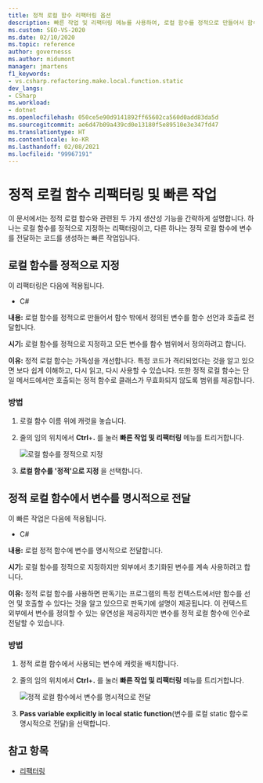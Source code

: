 ```yaml
---
title: 정적 로컬 함수 리팩터링 옵션
description: 빠른 작업 및 리팩터링 메뉴를 사용하여, 로컬 함수를 정적으로 만들어서 함수 밖에서 정의된 변수를 함수 선언과 호출로 전달하는 방법을 알아봅니다.
ms.custom: SEO-VS-2020
ms.date: 02/10/2020
ms.topic: reference
author: governesss
ms.author: midumont
manager: jmartens
f1_keywords:
- vs.csharp.refactoring.make.local.function.static
dev_langs:
- CSharp
ms.workload:
- dotnet
ms.openlocfilehash: 050ce5e90d9141892ff65602ca560d0add83da5d
ms.sourcegitcommit: ae6d47b09a439cd0e13180f5e89510e3e347fd47
ms.translationtype: HT
ms.contentlocale: ko-KR
ms.lasthandoff: 02/08/2021
ms.locfileid: "99967191"
---
```

# <a name="static-local-function-refactorings-and-quick-actions"></a>정적 로컬 함수 리팩터링 및 빠른 작업

이 문서에서는 정적 로컬 함수와 관련된 두 가지 생산성 기능을 간략하게 설명합니다. 하나는 로컬 함수를 정적으로 지정하는 리팩터링이고, 다른 하나는 정적 로컬 함수에 변수를 전달하는 코드를 생성하는 빠른 작업입니다.

## <a name="make-local-function-static"></a>로컬 함수를 정적으로 지정

이 리팩터링은 다음에 적용됩니다.

- C#

**내용:** 로컬 함수를 정적으로 만들어서 함수 밖에서 정의된 변수를 함수 선언과 호출로 전달합니다.

**시기:** 로컬 함수를 정적으로 지정하고 모든 변수를 함수 범위에서 정의하려고 합니다.

**이유:** 정적 로컬 함수는 가독성을 개선합니다. 특정 코드가 격리되었다는 것을 알고 있으면 보다 쉽게 이해하고, 다시 읽고, 다시 사용할 수 있습니다. 또한 정적 로컬 함수는 단일 메서드에서만 호출되는 정적 함수로 클래스가 무효화되지 않도록 범위를 제공합니다.

### <a name="how-to"></a>방법

1. 로컬 함수 이름 위에 캐럿을 놓습니다.

2. 줄의 임의 위치에서 **Ctrl**+**.** 를 눌러 **빠른 작업 및 리팩터링** 메뉴를 트리거합니다.

   ![로컬 함수를 정적으로 지정](media/make-local-function-static.png)

3. **로컬 함수를 '정적'으로 지정** 을 선택합니다.

## <a name="pass-variable-explicitly-in-a-static-local-function"></a>정적 로컬 함수에서 변수를 명시적으로 전달

이 빠른 작업은 다음에 적용됩니다.

- C#

**내용:** 로컬 정적 함수에 변수를 명시적으로 전달합니다.

**시기:** 로컬 함수를 정적으로 지정하지만 외부에서 초기화된 변수를 계속 사용하려고 합니다.

**이유:** 정적 로컬 함수를 사용하면 판독기는 프로그램의 특정 컨텍스트에서만 함수를 선언 및 호출할 수 있다는 것을 알고 있으므로 판독기에 설명이 제공됩니다. 이 컨텍스트 외부에서 변수를 정의할 수 있는 유연성을 제공하지만 변수를 정적 로컬 함수에 인수로 전달할 수 있습니다.

### <a name="how-to"></a>방법

1. 정적 로컬 함수에서 사용되는 변수에 캐럿을 배치합니다.

2. 줄의 임의 위치에서 **Ctrl**+**.** 를 눌러 **빠른 작업 및 리팩터링** 메뉴를 트리거합니다.

   ![정적 로컬 함수에서 변수를 명시적으로 전달](media/pass-variable-explicitly-static-local-function.png)

3. **Pass variable explicitly in local static function**(변수를 로컬 static 함수로 명시적으로 전달)을 선택합니다.

## <a name="see-also"></a>참고 항목

- [리팩터링](../refactoring-in-visual-studio.md)